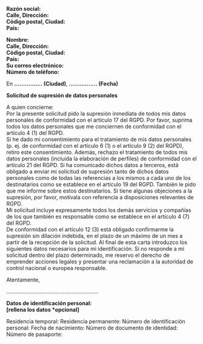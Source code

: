 **Razón social:**  
**Calle, Dirección:**  
**Código postal, Ciudad:**  
**País:**

**Nombre:**  
**Calle, Dirección:**  
**Código postal, Ciudad:**  
**País:**  
**Su correo electrónico:**  
**Número de teléfono:**

En **................ (Ciudad)**, **................ (Fecha)**

**Solicitud de supresión de datos personales**

A quien concierne:  
Por la presente solicitud pido la supresión inmediata de todos mis datos personales de
conformidad con el artículo 17 del RGPD. Por favor, suprima todos los datos personales que
me conciernen de conformidad con el artículo 4 (1) del RGPD.  
Si he dado mi consentimiento para el tratamiento de mis datos personales (p. ej. de
conformidad con el artículo 6 (1) o el artículo 9 (2) del RGPD), retiro este consentimiento.
Además, rechazo el tratamiento de todos mis datos personales (incluida la elaboración de
perfiles) de conformidad con el artículo 21 del RGPD.
Si ha comunicado dichos datos a terceros, está obligado a enviar mi solicitud de supresión
tanto de dichos datos personales como de todas las referencias a los mismos a cada uno de
los destinatarios como se establece en el artículo 19 del RGPD. También le pido que me
informe sobre estos destinatarios.
Si tiene algunas objeciones a la supresión, por favor, motívala con referencia a disposiciones
relevantes de RGPD.  
Mi solicitud incluye expresamente todos los demás servicios y compañías de los que
también es responsable como se establece en el artículo 4 (7) del RGPD.  
De conformidad con el artículo 12 (3) está obligado confirmarme la supresión sin dilación
indebida, en el plazo de un máximo de un mes a partir de la recepción de la solicitud.
Al final de esta carta introduzco los siguientes datos necesarios para mi identificación.
Si no responde a mi solicitud dentro del plazo determinado, me reservo el derecho de
emprender acciones legales y presentar una reclamación a la autoridad de control nacional o
europea responsable.

Atentamente,

............................................................

**Datos de identificación personal:**  
**[rellena los datos \*opcional]**

Residencia temporal:
Residencia permanente:
Número de identificación personal:
Fecha de nacimiento:
Número de documento de identidad:
Número de pasaporte:
